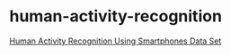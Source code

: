 # human-activity-recognition
[Human Activity Recognition Using Smartphones Data Set](https://archive.ics.uci.edu/ml/datasets/human+activity+recognition+using+smartphones)
